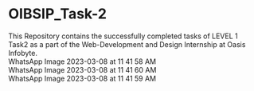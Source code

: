 # OIBSIP_Task-2
This Repository contains the successfully completed tasks of LEVEL 1 Task2 as a part of the Web-Development and Design Internship at Oasis Infobyte.  
WhatsApp Image 2023-03-08 at 11 41 58 AM  
WhatsApp Image 2023-03-08 at 11 41 60 AM  
WhatsApp Image 2023-03-08 at 11 41 59 AM
